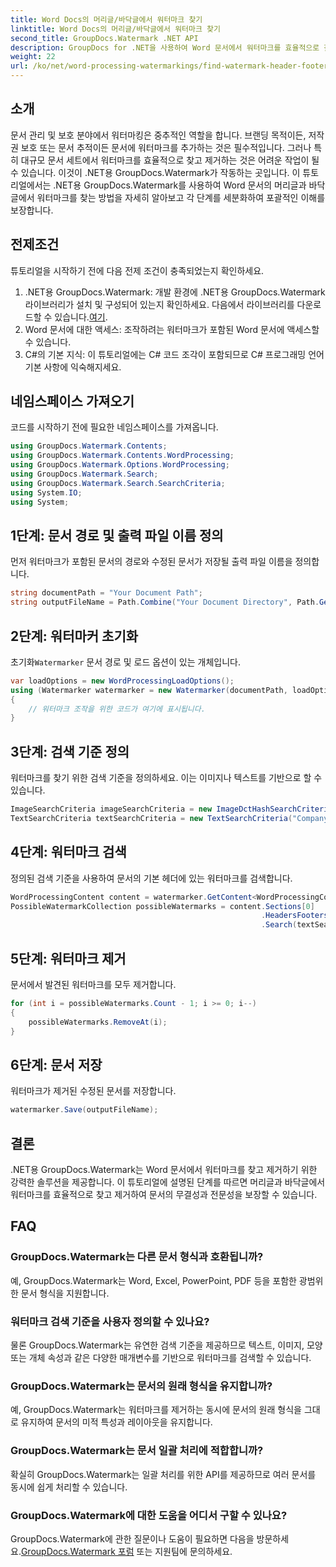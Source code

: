 ```yaml
---
title: Word Docs의 머리글/바닥글에서 워터마크 찾기
linktitle: Word Docs의 머리글/바닥글에서 워터마크 찾기
second_title: GroupDocs.Watermark .NET API
description: GroupDocs for .NET을 사용하여 Word 문서에서 워터마크를 효율적으로 찾고 제거하여 문서 무결성과 전문성을 보장하는 방법을 알아보세요.
weight: 22
url: /ko/net/word-processing-watermarkings/find-watermark-header-footer-word-docs/
---
```

## 소개
문서 관리 및 보호 분야에서 워터마킹은 중추적인 역할을 합니다. 브랜딩 목적이든, 저작권 보호 또는 문서 추적이든 문서에 워터마크를 추가하는 것은 필수적입니다. 그러나 특히 대규모 문서 세트에서 워터마크를 효율적으로 찾고 제거하는 것은 어려운 작업이 될 수 있습니다. 이것이 .NET용 GroupDocs.Watermark가 작동하는 곳입니다. 이 튜토리얼에서는 .NET용 GroupDocs.Watermark를 사용하여 Word 문서의 머리글과 바닥글에서 워터마크를 찾는 방법을 자세히 알아보고 각 단계를 세분화하여 포괄적인 이해를 보장합니다.
## 전제조건
튜토리얼을 시작하기 전에 다음 전제 조건이 충족되었는지 확인하세요.
1. .NET용 GroupDocs.Watermark: 개발 환경에 .NET용 GroupDocs.Watermark 라이브러리가 설치 및 구성되어 있는지 확인하세요. 다음에서 라이브러리를 다운로드할 수 있습니다.[여기](https://releases.groupdocs.com/Watermark/net/).
2. Word 문서에 대한 액세스: 조작하려는 워터마크가 포함된 Word 문서에 액세스할 수 있습니다.
3. C#의 기본 지식: 이 튜토리얼에는 C# 코드 조각이 포함되므로 C# 프로그래밍 언어 기본 사항에 익숙해지세요.
## 네임스페이스 가져오기
코드를 시작하기 전에 필요한 네임스페이스를 가져옵니다.
```csharp
using GroupDocs.Watermark.Contents;
using GroupDocs.Watermark.Contents.WordProcessing;
using GroupDocs.Watermark.Options.WordProcessing;
using GroupDocs.Watermark.Search;
using GroupDocs.Watermark.Search.SearchCriteria;
using System.IO;
using System;
```
## 1단계: 문서 경로 및 출력 파일 이름 정의
먼저 워터마크가 포함된 문서의 경로와 수정된 문서가 저장될 출력 파일 이름을 정의합니다.
```csharp
string documentPath = "Your Document Path";
string outputFileName = Path.Combine("Your Document Directory", Path.GetFileName(documentPath));
```
## 2단계: 워터마커 초기화
 초기화`Watermarker` 문서 경로 및 로드 옵션이 있는 개체입니다.
```csharp
var loadOptions = new WordProcessingLoadOptions();
using (Watermarker watermarker = new Watermarker(documentPath, loadOptions))
{
    // 워터마크 조작을 위한 코드가 여기에 표시됩니다.
}
```
## 3단계: 검색 기준 정의
워터마크를 찾기 위한 검색 기준을 정의하세요. 이는 이미지나 텍스트를 기반으로 할 수 있습니다.
```csharp
ImageSearchCriteria imageSearchCriteria = new ImageDctHashSearchCriteria(Constants.LogoPng);
TextSearchCriteria textSearchCriteria = new TextSearchCriteria("Company Name");
```
## 4단계: 워터마크 검색
정의된 검색 기준을 사용하여 문서의 기본 헤더에 있는 워터마크를 검색합니다.
```csharp
WordProcessingContent content = watermarker.GetContent<WordProcessingContent>();
PossibleWatermarkCollection possibleWatermarks = content.Sections[0]
                                                        .HeadersFooters[OfficeHeaderFooterType.HeaderPrimary]
                                                        .Search(textSearchCriteria.Or(imageSearchCriteria));
```
## 5단계: 워터마크 제거
문서에서 발견된 워터마크를 모두 제거합니다.
```csharp
for (int i = possibleWatermarks.Count - 1; i >= 0; i--)
{
    possibleWatermarks.RemoveAt(i);
}
```
## 6단계: 문서 저장
워터마크가 제거된 수정된 문서를 저장합니다.
```csharp
watermarker.Save(outputFileName);
```

## 결론
.NET용 GroupDocs.Watermark는 Word 문서에서 워터마크를 찾고 제거하기 위한 강력한 솔루션을 제공합니다. 이 튜토리얼에 설명된 단계를 따르면 머리글과 바닥글에서 워터마크를 효율적으로 찾고 제거하여 문서의 무결성과 전문성을 보장할 수 있습니다.
## FAQ
### GroupDocs.Watermark는 다른 문서 형식과 호환됩니까?
예, GroupDocs.Watermark는 Word, Excel, PowerPoint, PDF 등을 포함한 광범위한 문서 형식을 지원합니다.
### 워터마크 검색 기준을 사용자 정의할 수 있나요?
물론 GroupDocs.Watermark는 유연한 검색 기준을 제공하므로 텍스트, 이미지, 모양 또는 개체 속성과 같은 다양한 매개변수를 기반으로 워터마크를 검색할 수 있습니다.
### GroupDocs.Watermark는 문서의 원래 형식을 유지합니까?
예, GroupDocs.Watermark는 워터마크를 제거하는 동시에 문서의 원래 형식을 그대로 유지하여 문서의 미적 특성과 레이아웃을 유지합니다.
### GroupDocs.Watermark는 문서 일괄 처리에 적합합니까?
확실히 GroupDocs.Watermark는 일괄 처리를 위한 API를 제공하므로 여러 문서를 동시에 쉽게 처리할 수 있습니다.
### GroupDocs.Watermark에 대한 도움을 어디서 구할 수 있나요?
 GroupDocs.Watermark에 관한 질문이나 도움이 필요하면 다음을 방문하세요.[GroupDocs.Watermark 포럼](https://forum.groupdocs.com/c/watermark/19) 또는 지원팀에 문의하세요.